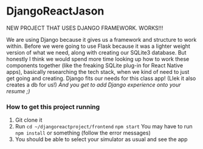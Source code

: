 # DjangoReactJason

NEW PROJECT THAT USES DJANGO FRAMEWORK. WORKS!!! 

We are using Django because it gives us a framework and structure to work within. Before we were going to use Flask because it was a lighter weight version of what we need, along with creating our SQLite3 database. But honestly I think we would spend more time looking up how to work these components together (like the freaking SQLite plug-in for React Native apps), basically researching the tech stack, when we kind of need to just get going and creating. Django fits our needs for this class app! (LIek it also creates a db for us!) 
_And you get to add Django experience onto your resume ;)_

### How to get this project running

1. Git clone it
2. Run
`cd ~/djangoreactproject/frontend`
`npm start`
You may have to run `npm install` or something (follow the error messages)
3. You should be able to select your simulator as usual and see the app